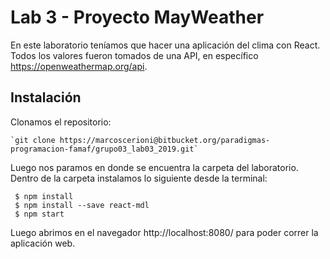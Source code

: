 # Lab 3 - Proyecto MayWeather

En este laboratorio teníamos que hacer una aplicación del clima con React. Todos los valores fueron tomados de una API, en específico https://openweathermap.org/api. 


## Instalación

Clonamos el repositorio: 

    `git clone https://marcoscerioni@bitbucket.org/paradigmas-programacion-famaf/grupo03_lab03_2019.git`

Luego nos paramos en donde se encuentra la carpeta del laboratorio. 
Dentro de la carpeta instalamos lo siguiente desde la terminal:

	 $ npm install
	 $ npm install --save react-mdl
	 $ npm start
	 
Luego abrimos en el navegador http://localhost:8080/ para poder correr la aplicación web. 